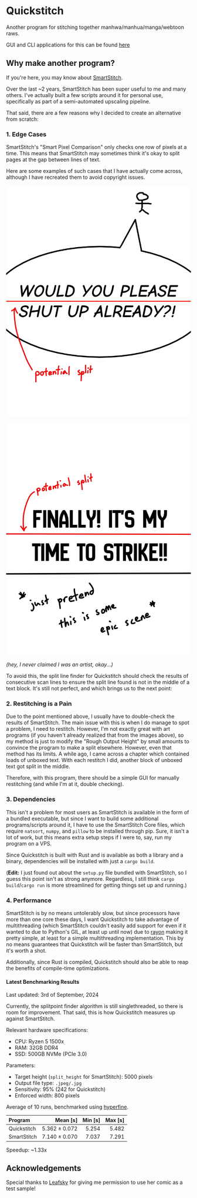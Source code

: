 # Quickstitch

Another program for stitching together manhwa/manhua/manga/webtoon raws.

GUI and CLI applications for this can be found [here](https://github.com/quietkiro/quickstitch_bin)

## Why make another program?

If you're here, you may know about [SmartStitch](https://github.com/MechTechnology/SmartStitch/).

Over the last ~2 years, SmartStitch has been super useful to me and many others. I've actually built a few scripts around it for personal use, specifically as part of a semi-automated upscaling pipeline.

That said, there are a few reasons why I decided to create an alternative from scratch:

### 1. Edge Cases

SmartStitch's "Smart Pixel Comparison" only checks one row of pixels at a time. This means that SmartStitch may sometimes think it's okay to split pages at the gap between lines of text.

Here are some examples of such cases that I have actually come across, although I have recreated them to avoid copyright issues.

![speech bubble edge case](./docs/assets/readme/speech_bubble_edge_case.jpg)

![unboxed text edge case](./docs/assets/readme/unboxed_text_edge_case.jpg)

*(hey, I never claimed I was an artist, okay...)*

To avoid this, the split line finder for Quickstitch should check the results of consecutive scan lines to ensure the split line found is not in the middle of a text block. It's still not perfect, and which brings us to the next point:

### 2. Restitching is a Pain

Due to the point mentioned above, I usually have to double-check the results of SmartStitch. The main issue with this is when I do manage to spot a problem, I need to restitch. However, I'm not exactly great with art programs (if you haven't already realized that from the images above), so my method is just to modify the "Rough Output Height" by small amounts to convince the program to make a split elsewhere. However, even that method has its limits. A while ago, I came across a chapter which contained loads of unboxed text. With each restitch I did, another block of unboxed text got split in the middle.

Therefore, with this program, there should be a simple GUI for manually restitching (and while I'm at it, double checking).

### 3. Dependencies

This isn't a problem for most users as SmartStitch is available in the form of a bundled executable, but since I want to build some additional programs/scripts around it, I have to use the SmartStitch Core files, which require `natsort`, `numpy`, and `pillow` to be installed through pip. Sure, it isn't a lot of work, but this means extra setup steps if I were to, say, run my program on a VPS.

Since Quickstitch is built with Rust and is available as both a library and a binary, dependencies will be installed with just a `cargo build`.

(**Edit:** I just found out about the `setup.py` file bundled with SmartStitch, so I guess this point isn't as strong anymore. Regardless, I still think `cargo build`/`cargo run` is more streamlined for getting things set up and running.)

### 4. Performance

SmartStitch is by no means untolerably slow, but since processors have more than one core these days, I want Quickstitch to take advantage of multithreading (which SmartStitch couldn't easily add support for even if it wanted to due to Python's GIL, at least up until now) due to [rayon](https://github.com/rayon-rs/rayon) making it pretty simple, at least for a simple multithreading implementation. This by no means guarantees that Quickstitch will be faster than SmartStitch, but it's worth a shot.

Additionally, since Rust is compiled, Quickstitch should also be able to reap the benefits of compile-time optimizations.

#### Latest Benchmarking Results

Last updated: 3rd of September, 2024

Currently, the splitpoint finder algorithm is still singlethreaded, so there is room for improvement. That said, this is how Quickstitch measures up against SmartStitch.

Relevant hardware specifications:
- CPU: Ryzen 5 1500x
- RAM: 32GB DDR4
- SSD: 500GB NVMe (PCIe 3.0)

Parameters:
- Target height (`split_height` for SmartStitch): 5000 pixels
- Output file type: `.jpeg/.jpg`
- Sensitivity: 95% (242 for Quickstitch)
- Enforced width: 800 pixels

Average of 10 runs, benchmarked using [hyperfine](https://github.com/sharkdp/hyperfine).

| Program | Mean [s] | Min [s] | Max [s] |
|:---|---:|---:|---:|
| Quickstitch | 5.362 ± 0.072 | 5.254 | 5.482 |
| SmartStitch | 7.140 ± 0.070 | 7.037 | 7.291 |

Speedup: ~1.33x

## Acknowledgements 

Special thanks to [Leafsky](https://www.instagram.com/_.melo.vee._/) for giving me permission to use her comic as a test sample!
